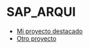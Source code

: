 # SAP_ARQUI

- [Mi proyecto destacado](https://github.com/Jayson123/mi-proyecto-destacado)
- [Otro proyecto](https://github.com/SAP/btp-solution-diagrams/tree/main/assets/all-in-one-starter-kits)
